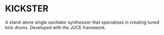# KICKSTER

A stand-alone single oscillator synthesizer that specializes in creating tuned kick drums.  Developed with the JUCE framework.
